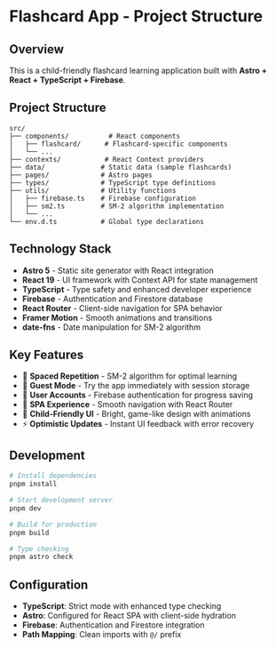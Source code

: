 # Flashcard App - Project Structure

## Overview

This is a child-friendly flashcard learning application built with **Astro + React + TypeScript + Firebase**.

## Project Structure

```
src/
├── components/          # React components
│   ├── flashcard/      # Flashcard-specific components
│   └── ...
├── contexts/           # React Context providers
├── data/              # Static data (sample flashcards)
├── pages/             # Astro pages
├── types/             # TypeScript type definitions
├── utils/             # Utility functions
│   ├── firebase.ts    # Firebase configuration
│   ├── sm2.ts         # SM-2 algorithm implementation
│   └── ...
└── env.d.ts           # Global type declarations
```

## Technology Stack

- **Astro 5** - Static site generator with React integration
- **React 19** - UI framework with Context API for state management
- **TypeScript** - Type safety and enhanced developer experience
- **Firebase** - Authentication and Firestore database
- **React Router** - Client-side navigation for SPA behavior
- **Framer Motion** - Smooth animations and transitions
- **date-fns** - Date manipulation for SM-2 algorithm

## Key Features

- 🎯 **Spaced Repetition** - SM-2 algorithm for optimal learning
- 👤 **Guest Mode** - Try the app immediately with session storage
- 🔐 **User Accounts** - Firebase authentication for progress saving
- 📱 **SPA Experience** - Smooth navigation with React Router
- 🎨 **Child-Friendly UI** - Bright, game-like design with animations
- ⚡ **Optimistic Updates** - Instant UI feedback with error recovery

## Development

```bash
# Install dependencies
pnpm install

# Start development server
pnpm dev

# Build for production
pnpm build

# Type checking
pnpm astro check
```

## Configuration

- **TypeScript**: Strict mode with enhanced type checking
- **Astro**: Configured for React SPA with client-side hydration
- **Firebase**: Authentication and Firestore integration
- **Path Mapping**: Clean imports with `@/` prefix
